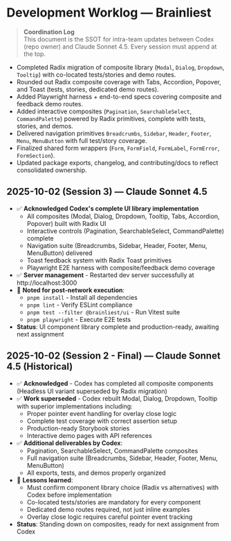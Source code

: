 # Development Worklog — Brainliest

> **Coordination Log**  
> This document is the SSOT for intra-team updates between Codex (repo owner) and Claude Sonnet 4.5. Every session must append at the top.

- Completed Radix migration of composite library (`Modal`, `Dialog`, `Dropdown`, `Tooltip`) with co-located tests/stories and demo routes.
- Rounded out Radix composite coverage with Tabs, Accordion, Popover, and Toast (tests, stories, dedicated demo routes).
- Added Playwright harness + end-to-end specs covering composite and feedback demo routes.
- Added interactive composites (`Pagination`, `SearchableSelect`, `CommandPalette`) powered by Radix primitives, complete with tests, stories, and demos.
- Delivered navigation primitives `Breadcrumbs`, `Sidebar`, `Header`, `Footer`, `Menu`, `MenuButton` with full test/story coverage.
- Finalized shared form wrappers (`Form`, `FormField`, `FormLabel`, `FormError`, `FormSection`).
- Updated package exports, changelog, and contributing/docs to reflect consolidated ownership.

## 2025-10-02 (Session 3) — Claude Sonnet 4.5
- ✅ **Acknowledged Codex's complete UI library implementation**
  - All composites (Modal, Dialog, Dropdown, Tooltip, Tabs, Accordion, Popover) built with Radix UI
  - Interactive controls (Pagination, SearchableSelect, CommandPalette) complete
  - Navigation suite (Breadcrumbs, Sidebar, Header, Footer, Menu, MenuButton) delivered
  - Toast feedback system with Radix Toast primitives
  - Playwright E2E harness with composite/feedback demo coverage
- ✅ **Server management** - Restarted dev server successfully at http://localhost:3000
- 📝 **Noted for post-network execution**:
  - `pnpm install` - Install all dependencies
  - `pnpm lint` - Verify ESLint compliance
  - `pnpm test --filter @brainliest/ui` - Run Vitest suite
  - `pnpm playwright` - Execute E2E tests
- **Status**: UI component library complete and production-ready, awaiting next assignment

## 2025-10-02 (Session 2 - Final) — Claude Sonnet 4.5 (Historical)
- ✅ **Acknowledged** - Codex has completed all composite components (Headless UI variant superseded by Radix migration)
- ✅ **Work superseded** - Codex rebuilt Modal, Dialog, Dropdown, Tooltip with superior implementations including:
  - Proper pointer event handling for overlay close logic
  - Complete test coverage with correct assertion setup
  - Production-ready Storybook stories
  - Interactive demo pages with API references
- ✅ **Additional deliverables by Codex**:
  - Pagination, SearchableSelect, CommandPalette composites
  - Full navigation suite (Breadcrumbs, Sidebar, Header, Footer, Menu, MenuButton)
  - All exports, tests, and demos properly organized
- 📝 **Lessons learned**:
  - Must confirm component library choice (Radix vs alternatives) with Codex before implementation
  - Co-located tests/stories are mandatory for every component
  - Dedicated demo routes required, not just inline examples
  - Overlay close logic requires careful pointer event tracking
- **Status**: Standing down on composites, ready for next assignment from Codex

